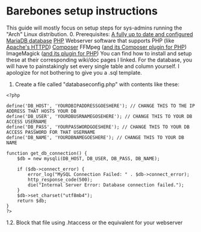# Barebones setup instructions
This guide will mostly focus on setup steps for sys-admins running the "Arch" Linux distribution.
0. Prerequisites:
[A fully up to date and configured MariaDB database](https://wiki.archlinux.org/title/MariaDB)
[PHP](https://wiki.archlinux.org/title/PHP)
Webserver software that supports PHP (like [Apache's HTTPD](https://wiki.archlinux.org/title/Apache_HTTP_Server))
[Composer](https://wiki.archlinux.org/title/PHP#Composer)
FFMpeg ([and its Composer plugin for PHP](https://github.com/PHP-FFMpeg/PHP-FFMpeg))
ImageMagick ([and its plugin for PHP](https://archlinux.org/packages/extra/x86_64/php-imagick/))
You can find how to install and setup these at their corresponding wiki/doc pages I linked.
For the database, you will have to painstakingly set every single table and column yourself. I apologize for not bothering to give you a .sql template.

1. Create a file called "databaseconfig.php" with contents like these:

```
<?php

define('DB_HOST', 'YOURDBIPADDRESSGOESHERE'); // CHANGE THIS TO THE IP ADDRESS THAT HOSTS YOUR DB
define('DB_USER', 'YOURDBUSRNAMEGOSEHERE'); // CHANGE THIS TO YOUR DB ACCESS USERNAME
define('DB_PASS', 'YOURPASSWORDGOESHERE'); // CHANGE THIS TO YOUR DB ACCESS PASSWORD FOR THAT USERNAME
define('DB_NAME', 'YOURDBNAMEGOESHERE'); // CHANGE THIS TO YOUR DB NAME

function get_db_connection() {
    $db = new mysqli(DB_HOST, DB_USER, DB_PASS, DB_NAME);

    if ($db->connect_error) {
        error_log("MySQL Connection Failed: " . $db->connect_error);
        http_response_code(500);
        die("Internal Server Error: Database connection failed.");
    }
    $db->set_charset("utf8mb4");
    return $db;
}
?>
```

1.2. Block that file using .htaccess or the equivalent for your webserver
